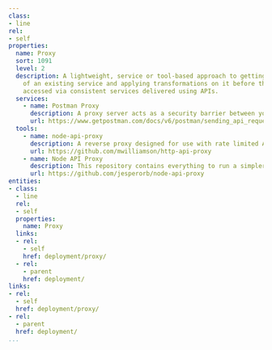 ```yaml
---
class:
- line
rel:
- self
properties:
  name: Proxy
  sort: 1091
  level: 2
  description: A lightweight, service or tool-based approach to getting in the way
    of an existing service and applying transformations on it before the results are
    accessed via consistent services delivered using APIs.
  services:
    - name: Postman Proxy
      description: A proxy server acts as a security barrier between your internal network and the Internet, keeping others on the Internet from accessing information on your internal network.
      url: https://www.getpostman.com/docs/v6/postman/sending_api_requests/proxy   
  tools:
    - name: node-api-proxy
      description: A reverse proxy designed for use with rate limited APIs.
      url: https://github.com/mwilliamson/http-api-proxy
    - name: Node API Proxy
      description: This repository contains everything to run a simpler API proxy. You can either use the deploy button to create everything automatically. It should work in most cases. Or you can clone the repo and do it yourself.
      url: https://github.com/jesperorb/node-api-proxy              
entities:
- class:
  - line
  rel:
  - self
  properties:
    name: Proxy
  links:
  - rel:
    - self
    href: deployment/proxy/
  - rel:
    - parent
    href: deployment/
links:
- rel:
  - self
  href: deployment/proxy/
- rel:
  - parent
  href: deployment/
...
```

